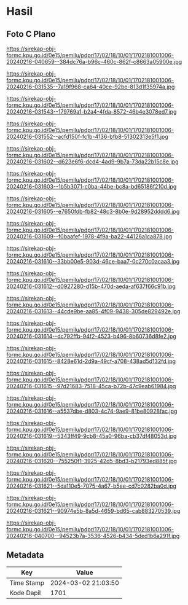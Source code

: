 # Hasil

## Foto C Plano

https://sirekap-obj-formc.kpu.go.id/0e15/pemilu/pdpr/17/02/18/10/01/1702181001006-20240216-040659--384dc76a-b96c-460c-862f-c8663a05900e.jpg

https://sirekap-obj-formc.kpu.go.id/0e15/pemilu/pdpr/17/02/18/10/01/1702181001006-20240216-031535--7a19f968-ca64-40ce-92be-813d1f35974a.jpg

https://sirekap-obj-formc.kpu.go.id/0e15/pemilu/pdpr/17/02/18/10/01/1702181001006-20240216-031543--179769a1-b2a4-4fda-8572-46b4e3078ed7.jpg

https://sirekap-obj-formc.kpu.go.id/0e15/pemilu/pdpr/17/02/18/10/01/1702181001006-20240216-031552--acfd150f-fc1b-4136-bfb8-51302313e5f1.jpg

https://sirekap-obj-formc.kpu.go.id/0e15/pemilu/pdpr/17/02/18/10/01/1702181001006-20240216-031602--d623e6f6-dcd4-4ad9-9b7a-73da22b15c8e.jpg

https://sirekap-obj-formc.kpu.go.id/0e15/pemilu/pdpr/17/02/18/10/01/1702181001006-20240216-031603--1b5b3071-c0ba-44be-bc8a-bd65186f210d.jpg

https://sirekap-obj-formc.kpu.go.id/0e15/pemilu/pdpr/17/02/18/10/01/1702181001006-20240216-031605--e7650fdb-fb82-48c3-8b0e-9d28952dddd6.jpg

https://sirekap-obj-formc.kpu.go.id/0e15/pemilu/pdpr/17/02/18/10/01/1702181001006-20240216-031609--f0baafef-1978-4f9a-ba22-44126a1ca878.jpg

https://sirekap-obj-formc.kpu.go.id/0e15/pemilu/pdpr/17/02/18/10/01/1702181001006-20240216-031610--33bb00e5-903d-46ce-baa7-0c270c0acaa3.jpg

https://sirekap-obj-formc.kpu.go.id/0e15/pemilu/pdpr/17/02/18/10/01/1702181001006-20240216-031612--d0927280-d15b-470d-aeda-af637f66c91b.jpg

https://sirekap-obj-formc.kpu.go.id/0e15/pemilu/pdpr/17/02/18/10/01/1702181001006-20240216-031613--44cde9be-aa85-4f09-9438-305de829492e.jpg

https://sirekap-obj-formc.kpu.go.id/0e15/pemilu/pdpr/17/02/18/10/01/1702181001006-20240216-031614--dc792ffb-94f2-4523-b496-8b60736d8fe2.jpg

https://sirekap-obj-formc.kpu.go.id/0e15/pemilu/pdpr/17/02/18/10/01/1702181001006-20240216-031615--8428e61d-2d9a-49cf-a708-438ad5d132fd.jpg

https://sirekap-obj-formc.kpu.go.id/0e15/pemilu/pdpr/17/02/18/10/01/1702181001006-20240216-031615--97d21683-7518-45ca-b72b-47c9eab61984.jpg

https://sirekap-obj-formc.kpu.go.id/0e15/pemilu/pdpr/17/02/18/10/01/1702181001006-20240216-031616--a5537dbe-d803-4c74-9ae9-81be80928fac.jpg

https://sirekap-obj-formc.kpu.go.id/0e15/pemilu/pdpr/17/02/18/10/01/1702181001006-20240216-031619--5343ff49-9cb8-45a0-96ba-cb37df48053d.jpg

https://sirekap-obj-formc.kpu.go.id/0e15/pemilu/pdpr/17/02/18/10/01/1702181001006-20240216-031620--755250f1-3925-42d5-8bd3-b21793ed885f.jpg

https://sirekap-obj-formc.kpu.go.id/0e15/pemilu/pdpr/17/02/18/10/01/1702181001006-20240216-031621--5da110e5-7075-4a67-b5ee-cd7c0282ba0d.jpg

https://sirekap-obj-formc.kpu.go.id/0e15/pemilu/pdpr/17/02/18/10/01/1702181001006-20240216-031621--90974e5b-8a5d-4659-bd65-cab883270539.jpg

https://sirekap-obj-formc.kpu.go.id/0e15/pemilu/pdpr/17/02/18/10/01/1702181001006-20240216-040700--94523b7a-3536-4526-b434-5ded1b6a291f.jpg


## Metadata

| Key        | Value               |
| ---------- | ------------------- |
| Time Stamp | 2024-03-02 21:03:50 |
| Kode Dapil | 1701                |



